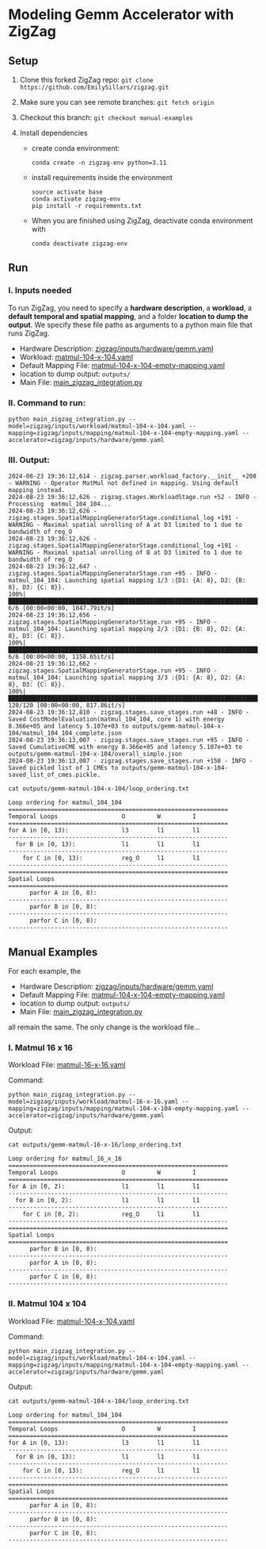 # Modeling Gemm Accelerator with ZigZag

## Setup

1. Clone this forked ZigZag repo: `git clone https://github.com/EmilySillars/zigzag.git`

2. Make sure you can see remote branches: `git fetch origin`

3. Checkout this branch: `git checkout manual-examples`

4. Install dependencies

   - create conda environment:

     ```
     conda create -n zigzag-env python=3.11
     ```

   - install requirements inside the environment

     ```
     source activate base
     conda activate zigzag-env
     pip install -r requirements.txt
     ```

   - When you are finished using ZigZag, deactivate conda environment with

     ```
     conda deactivate zigzag-env
     ```

## Run

### I. Inputs needed

To run ZigZag, you need to specify a **hardware description**, a **workload**, a **default temporal and spatial mapping**, and a folder **location to dump the output**. We specify these file paths as arguments to a python main file that runs ZigZag.


- Hardware Description: [zigzag/inputs/hardware/gemm.yaml](zigzag/inputs/hardware/gemm.yaml)
- Workload: [matmul-104-x-104.yaml](zigzag/inputs/workload/matmul-104-x-104.yaml)
- Default Mapping File: [matmul-104-x-104-empty-mapping.yaml](zigzag/inputs/mapping/matmul-104-x-104-empty-mapping.yaml)
- location to dump output: `outputs/`
- Main File: [main_zigzag_integration.py](main_zigzag_integration.py)

### II. Command to run:

```
python main_zigzag_integration.py --model=zigzag/inputs/workload/matmul-104-x-104.yaml --mapping=zigzag/inputs/mapping/matmul-104-x-104-empty-mapping.yaml --accelerator=zigzag/inputs/hardware/gemm.yaml
```

### III. Output:
```
2024-08-23 19:36:12,614 - zigzag.parser.workload_factory.__init__ +208 - WARNING - Operator MatMul not defined in mapping. Using default mapping instead.
2024-08-23 19:36:12,626 - zigzag.stages.WorkloadStage.run +52 - INFO - Processing  matmul_104_104...
2024-08-23 19:36:12,626 - zigzag.stages.SpatialMappingGeneratorStage.conditional_log +191 - WARNING - Maximal spatial unrolling of A at D3 limited to 1 due to bandwidth of reg_O
2024-08-23 19:36:12,626 - zigzag.stages.SpatialMappingGeneratorStage.conditional_log +191 - WARNING - Maximal spatial unrolling of B at D3 limited to 1 due to bandwidth of reg_O
2024-08-23 19:36:12,647 - zigzag.stages.SpatialMappingGeneratorStage.run +95 - INFO - matmul_104_104: Launching spatial mapping 1/3 :{D1: {A: 8}, D2: {B: 8}, D3: {C: 8}}.
100%|███████████████████████████████████████████████████████████████████████████████████████████████████████████| 6/6 [00:00<00:00, 1047.79it/s]
2024-08-23 19:36:12,656 - zigzag.stages.SpatialMappingGeneratorStage.run +95 - INFO - matmul_104_104: Launching spatial mapping 2/3 :{D1: {B: 8}, D2: {A: 8}, D3: {C: 8}}.
100%|███████████████████████████████████████████████████████████████████████████████████████████████████████████| 6/6 [00:00<00:00, 1158.65it/s]
2024-08-23 19:36:12,662 - zigzag.stages.SpatialMappingGeneratorStage.run +95 - INFO - matmul_104_104: Launching spatial mapping 3/3 :{D1: {A: 8}, D2: {A: 8}, D3: {C: 8}}.
100%|████████████████████████████████████████████████████████████████████████████████████████████████████████| 120/120 [00:00<00:00, 817.86it/s]
2024-08-23 19:36:12,810 - zigzag.stages.save_stages.run +48 - INFO - Saved CostModelEvaluation(matmul_104_104, core 1) with energy 8.366e+05 and latency 5.107e+03 to outputs/gemm-matmul-104-x-104/matmul_104_104_complete.json
2024-08-23 19:36:13,007 - zigzag.stages.save_stages.run +95 - INFO - Saved CumulativeCME with energy 8.366e+05 and latency 5.107e+03 to outputs/gemm-matmul-104-x-104/overall_simple.json
2024-08-23 19:36:13,007 - zigzag.stages.save_stages.run +150 - INFO - Saved pickled list of 1 CMEs to outputs/gemm-matmul-104-x-104-saved_list_of_cmes.pickle.

```
```
cat outputs/gemm-matmul-104-x-104/loop_ordering.txt 
```

```
Loop ordering for matmul_104_104
==============================================================
Temporal Loops                  O         W         I         
==============================================================
for A in [0, 13):               l3        l1        l1        
--------------------------------------------------------------
  for B in [0, 13):             l1        l1        l1        
--------------------------------------------------------------
    for C in [0, 13):           reg_O     l1        l1        
--------------------------------------------------------------
==============================================================
Spatial Loops                                                 
==============================================================
      parfor A in [0, 8):                                     
--------------------------------------------------------------
      parfor B in [0, 8):                                     
--------------------------------------------------------------
      parfor C in [0, 8):                                     
--------------------------------------------------------------
```

## Manual Examples

For each example, the 

- Hardware Description: [zigzag/inputs/hardware/gemm.yaml](zigzag/inputs/hardware/gemm.yaml)
- Default Mapping File: [matmul-104-x-104-empty-mapping.yaml](zigzag/inputs/mapping/matmul-104-x-104-empty-mapping.yaml)
- location to dump output: `outputs/`
- Main File: [main_zigzag_integration.py](main_zigzag_integration.py)

all remain the same. The only change is the workload file...

### I. Matmul 16 x 16

Workload File: [matmul-16-x-16.yaml](zigzag/inputs/workload/matmul-16-x-16.yaml)

Command:

```
python main_zigzag_integration.py --model=zigzag/inputs/workload/matmul-16-x-16.yaml --mapping=zigzag/inputs/mapping/matmul-104-x-104-empty-mapping.yaml --accelerator=zigzag/inputs/hardware/gemm.yaml
```

Output:

```
cat outputs/gemm-matmul-16-x-16/loop_ordering.txt 
```

```
Loop ordering for matmul_16_x_16
==============================================================
Temporal Loops                  O         W         I         
==============================================================
for A in [0, 2):                l1        l1        l1        
--------------------------------------------------------------
  for B in [0, 2):              l1        l1        l1        
--------------------------------------------------------------
    for C in [0, 2):            reg_O     l1        l1        
--------------------------------------------------------------
==============================================================
Spatial Loops                                                 
==============================================================
      parfor B in [0, 8):                                     
--------------------------------------------------------------
      parfor A in [0, 8):                                     
--------------------------------------------------------------
      parfor C in [0, 8):                                     
--------------------------------------------------------------
```



### II. Matmul 104 x 104

Workload File: [matmul-104-x-104.yaml](zigzag/inputs/workload/matmul-104-x-104.yaml)

Command:

```
python main_zigzag_integration.py --model=zigzag/inputs/workload/matmul-104-x-104.yaml --mapping=zigzag/inputs/mapping/matmul-104-x-104-empty-mapping.yaml --accelerator=zigzag/inputs/hardware/gemm.yaml
```

Output:

```
cat outputs/gemm-matmul-104-x-104/loop_ordering.txt 
```

```
Loop ordering for matmul_104_104
==============================================================
Temporal Loops                  O         W         I         
==============================================================
for A in [0, 13):               l3        l1        l1        
--------------------------------------------------------------
  for B in [0, 13):             l1        l1        l1        
--------------------------------------------------------------
    for C in [0, 13):           reg_O     l1        l1        
--------------------------------------------------------------
==============================================================
Spatial Loops                                                 
==============================================================
      parfor A in [0, 8):                                     
--------------------------------------------------------------
      parfor B in [0, 8):                                     
--------------------------------------------------------------
      parfor C in [0, 8):                                     
--------------------------------------------------------------
```

### 

